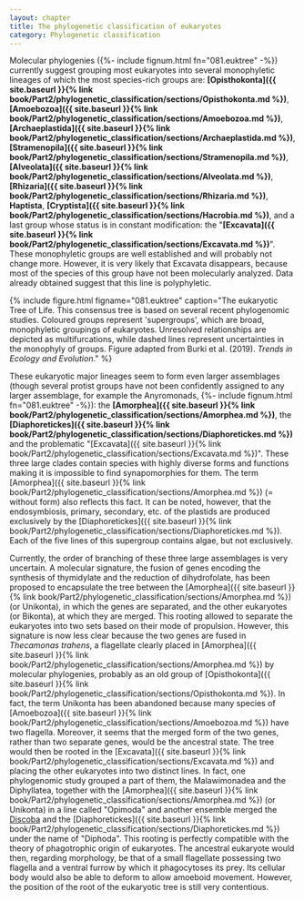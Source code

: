 ```yaml
---
layout: chapter
title: The phylogenetic classification of eukaryotes
category: Phylogenetic classification
---
```

Molecular phylogenies ({%- include fignum.html fn="081.euktree" -%}) currently suggest grouping most eukaryotes into several monophyletic lineages of which the most species-rich groups are: **[Opisthokonta]({{ site.baseurl }}{% link book/Part2/phylogenetic_classification/sections/Opisthokonta.md %})**, **[Amoebozoa]({{ site.baseurl }}{% link book/Part2/phylogenetic_classification/sections/Amoebozoa.md %})**, **[Archaeplastida]({{ site.baseurl }}{% link book/Part2/phylogenetic_classification/sections/Archaeplastida.md %})**, **[Stramenopila]({{ site.baseurl }}{% link book/Part2/phylogenetic_classification/sections/Stramenopila.md %})**, **[Alveolata]({{ site.baseurl }}{% link book/Part2/phylogenetic_classification/sections/Alveolata.md %})**, **[Rhizaria]({{ site.baseurl }}{% link book/Part2/phylogenetic_classification/sections/Rhizaria.md %})**, **Haptista**, **[Cryptista]({{ site.baseurl }}{% link book/Part2/phylogenetic_classification/sections/Hacrobia.md %})**, and a last group whose status is in constant modification: the "**[Excavata]({{ site.baseurl }}{% link book/Part2/phylogenetic_classification/sections/Excavata.md %})**". These monophyletic groups are well established and will probably not change more. However, it is very likely that Excavata disappears, because most of the species of this group have not been molecularly analyzed. Data already obtained suggest that this line is polyphyletic.

<a id = "euk-tree"></a>

{% include figure.html figname="081.euktree" caption="The eukaryotic Tree of Life. This consensus tree is based on several recent phylogenomic studies. Coloured groups represent 'supergroups', which are broad, monophyletic groupings of eukaryotes. Unresolved relationships are depicted as multifurcations, while dashed lines represent uncertainties in the monophyly of groups. Figure adapted from Burki et al. (2019). <i>Trends in Ecology and Evolution</i>." %}

These eukaryotic major lineages seem to form even larger assemblages (though several protist groups have not been confidently assigned to any larger assemblage, for example the Anyromonads, {%- include fignum.html fn="081.euktree" -%}): the **[Amorphea]({{ site.baseurl }}{% link book/Part2/phylogenetic_classification/sections/Amorphea.md %})**, the **[Diaphoretickes]({{ site.baseurl }}{% link book/Part2/phylogenetic_classification/sections/Diaphoretickes.md %})** and the problematic "[Excavata]({{ site.baseurl }}{% link book/Part2/phylogenetic_classification/sections/Excavata.md %})". These three large clades contain species with highly diverse forms and functions making it is impossible to find synapomorphies for them. The term [Amorphea]({{ site.baseurl }}{% link book/Part2/phylogenetic_classification/sections/Amorphea.md %}) (= without form) also reflects this fact. It can be noted, however, that the endosymbiosis, primary, secondary, etc. of the plastids are produced exclusively by the [Diaphoretickes]({{ site.baseurl }}{% link book/Part2/phylogenetic_classification/sections/Diaphoretickes.md %}). Each of the five lines of this supergroup contains algae, but not exclusively.

Currently, the order of branching of these three large assemblages is very uncertain. A molecular signature, the fusion of genes encoding the synthesis of thymidylate and the reduction of dihydrofolate, has been proposed to encapsulate the tree between the [Amorphea]({{ site.baseurl }}{% link book/Part2/phylogenetic_classification/sections/Amorphea.md %}) (or Unikonta), in which the genes are separated, and the other eukaryotes (or Bikonta), at which they are merged. This rooting allowed to separate the eukaryotes into two sets based on their mode of propulsion. However, this signature is now less clear because the two genes are fused in _Thecamonas trahens_, a flagellate clearly placed in [Amorphea]({{ site.baseurl }}{% link book/Part2/phylogenetic_classification/sections/Amorphea.md %}) by molecular phylogenies, probably as an old group of [Opisthokonta]({{ site.baseurl }}{% link book/Part2/phylogenetic_classification/sections/Opisthokonta.md %}). In fact, the term Unikonta has been abandoned because many species of [Amoebozoa]({{ site.baseurl }}{% link book/Part2/phylogenetic_classification/sections/Amoebozoa.md %}) have two flagella. Moreover, it seems that the merged form of the two genes, rather than two separate genes, would be the ancestral state. The tree would then be rooted in the [Excavata]({{ site.baseurl }}{% link book/Part2/phylogenetic_classification/sections/Excavata.md %}) and placing the other eukaryotes into two distinct lines. In fact, one phylogenomic study grouped a part of them, the Malawimonadea and the Diphyllatea, together with the [Amorphea]({{ site.baseurl }}{% link book/Part2/phylogenetic_classification/sections/Amorphea.md %}) (or Unikonta) in a line called "Opimoda" and another ensemble merged the [Discoba](/Microbial-eukaryotes/book/Part2/phylogenetic_classification/sections/Excavata.html#discoba) and the [Diaphoretickes]({{ site.baseurl }}{% link book/Part2/phylogenetic_classification/sections/Diaphoretickes.md %}) under the name of "Diphoda". This rooting is perfectly compatible with the theory of phagotrophic origin of eukaryotes. The ancestral eukaryote would then, regarding morphology, be that of a small flagellate possessing two flagella and a ventral furrow by which it phagocytoses its prey. Its cellular body would also be able to deform to allow amoeboid movement. However, the position of the root of the eukaryotic tree is still very contentious. 
